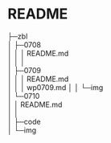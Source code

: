 # README

├─zbl  
│  ├─0708  
│  │  │  README.md  
│  │  │  
│  ├─0709  
│  │  │  README.md  
│  │  │  wp0709.md
│  │  └─img  
│  └─0710  
│      │  README.md  
│      │  
│      ├─code  
│      └─img  